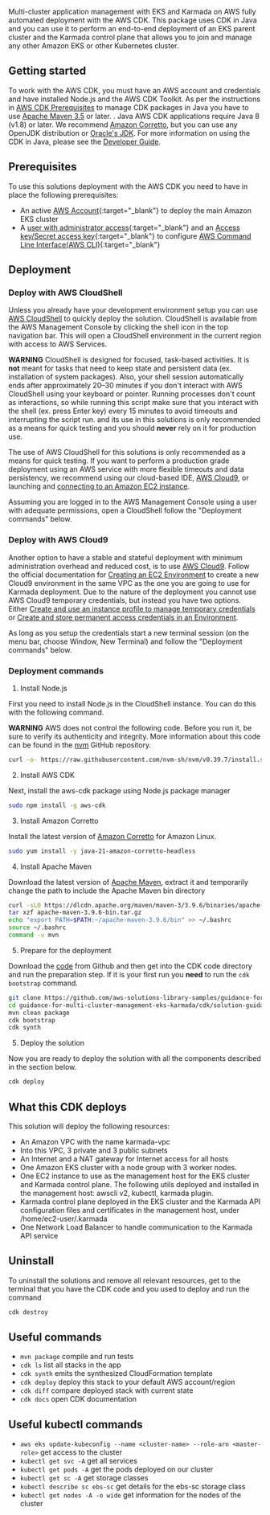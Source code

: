Multi-cluster application management with EKS and Karmada on AWS fully automated deployment with the AWS CDK. This package uses CDK in Java and you can use it to perform an end-to-end deployment of an EKS parent cluster and the Karmada control plane that allows you to join and manage any other Amazon EKS or other Kubernetes cluster. 

## Getting started

To work with the AWS CDK, you must have an AWS account and credentials and have installed Node.js and the AWS CDK Toolkit. As per the instructions in [AWS CDK Prerequisites](https://docs.aws.amazon.com/cdk/v2/guide/work-with.html#work-with-prerequisites) to manage CDK packages in Java you have to use [Apache Maven 3.5](https://maven.apache.org/) or later. . Java AWS CDK applications require Java 8 (v1.8) or later. We recommend [Amazon Corretto](https://aws.amazon.com/corretto/), but you can use any OpenJDK distribution or [Oracle's JDK](https://www.oracle.com/technetwork/java/javase/downloads/jdk8-downloads-2133151.html). For more information on using the CDK in Java, please see the [Developer Guide](https://docs.aws.amazon.com/cdk/latest/guide/work-with-cdk-java.html).

## Prerequisites

To use this solutions deployment with the AWS CDK you need to have in place the following prerequisites:

- An active [AWS Account](https://docs.aws.amazon.com/accounts/latest/reference/welcome-first-time-user.html){:target="_blank"} to deploy the main Amazon EKS cluster
- A [user with administrator access](https://docs.aws.amazon.com/streams/latest/dev/setting-up.html){:target="_blank"} and an [Access key/Secret access key](https://docs.aws.amazon.com/IAM/latest/UserGuide/id_credentials_access-keys.html){:target="_blank"} to configure [AWS Command Line Interface(AWS CLI)](https://docs.aws.amazon.com/cli/latest/userguide/getting-started-install.html){:target="_blank"} 

## Deployment

### Deploy with AWS CloudShell

Unless you already have your development environment setup you can use [AWS CloudShell](https://aws.amazon.com/cloudshell/) to quickly deploy the solution. CloudShell is available from the AWS Management Console by clicking the shell icon in the top navigation bar. This will open a CloudShell environment in the current region with access to AWS Services. 

**WARNING** CloudShell is designed for focused, task-based activities. It is **not** meant for tasks that need to keep state and persistent data (ex. installation of system packages). Also, your shell session automatically ends after approximately 20–30 minutes if you don't interact with AWS CloudShell using your keyboard or pointer. Running processes don't count as interactions, so while running this script make sure that you interact with the shell (ex. press Enter key) every 15 minutes to avoid timeouts and interrupting the script run. and its use in this solutions is only recommended as a means for quick testing and you should **never** rely on it for production use.

The use of AWS CloudShell for this solutions is only recommended as a means for quick testing. If you want to perform a production grade deployment using an AWS service with more flexible timeouts and data persistency, we recommend using our cloud-based IDE, [AWS Cloud9](https://docs.aws.amazon.com/cloud9), or launching and [connecting to an Amazon EC2 instance](https://docs.aws.amazon.com/AWSEC2/latest/UserGuide/AccessingInstances.html).

Assuming you are logged in to the AWS Management Console using a user with adequate permissions, open a CloudShell follow the "Deployment commands" below.

### Deploy with AWS Cloud9

Another option to have a stable and stateful deployment with minimum administration overhead and reduced cost, is to use [AWS Cloud9](https://aws.amazon.com/cloud9/). Follow the official documentation for [Creating an EC2 Environment](https://docs.aws.amazon.com/cloud9/latest/user-guide/create-environment-main.html) to create a new Cloud9 environment in the same VPC as the one you are going to use for Karmada deployment. Due to the nature of the deployment you cannot use AWS Cloud9 temporary credentials, but instead you have two options. Either [Create and use an instance profile to manage temporary credentials](https://docs.aws.amazon.com/cloud9/latest/user-guide/credentials.html#credentials-temporary) or [Create and store permanent access credentials in an Environment](https://docs.aws.amazon.com/cloud9/latest/user-guide/credentials.html#credentials-permanent-create).

As long as you setup the credentials start a new terminal session (on the menu bar, choose Window, New Terminal) and follow the "Deployment commands" below.

### Deployment commands

1. Install Node.js 

First you need to install Node.js in the CloudShell instance. You can do this with the following command.

**WARNING** AWS does not control the following code. Before you run it, be sure to verify its authenticity and integrity. More information about this code can be found in the [nvm](https://github.com/nvm-sh/nvm/blob/master/README.md) GitHub repository.

```bash
curl -o- https://raw.githubusercontent.com/nvm-sh/nvm/v0.39.7/install.sh | bash
```

2. Install AWS CDK

Next, install the aws-cdk package using Node.js package manager

```bash
sudo npm install -g aws-cdk
```

3. Install Amazon Corretto

Install the latest version of [Amazon Corretto](https://docs.aws.amazon.com/corretto/latest/corretto-21-ug/amazon-linux-install.html) for Amazon Linux.

```bash
sudo yum install -y java-21-amazon-corretto-headless
```

4. Install Apache Maven

Download the latest version of [Apache Maven](https://maven.apache.org/download.cgi), extract it and temporarily change the path to include the Apache Maven bin directory

```bash
curl -sLO https://dlcdn.apache.org/maven/maven-3/3.9.6/binaries/apache-maven-3.9.6-bin.tar.gz
tar xzf apache-maven-3.9.6-bin.tar.gz
echo "export PATH=$PATH:~/apache-maven-3.9.6/bin" >> ~/.bashrc
source ~/.bashrc
command -v mvn
```

5. Prepare for the deployment

Download the [code](https://github.com/aws-solutions-library-samples/guidance-for-multi-cluster-management-eks-karmada) from Github and then get into the CDK code directory and run the preparation step. If it is your first run you **need** to run the `cdk bootstrap` command. 

```bash
git clone https://github.com/aws-solutions-library-samples/guidance-for-multi-cluster-management-eks-karmada.git
cd guidance-for-multi-cluster-management-eks-karmada/cdk/solution-guidance-federated-k8s/
mvn clean package
cdk bootstrap
cdk synth
```

5. Deploy the solution

Now you are ready to deploy the solution with all the components described in the section below. 

```bash
cdk deploy
```

## What this CDK deploys

This solution will deploy the following resources:
- An Amazon VPC with the name karmada-vpc
- Into this VPC, 3 private and 3 public subnets
- An Internet and a NAT gateway for Internet access for all hosts
- One Amazon EKS cluster with a node group with 3 worker nodes.
- One EC2 instance to use as the management host for the EKS cluster and Karmada control plane. The following utils deployed and installed in the management host: awscli v2, kubectl, karmada plugin.
- Karmada control plane deployed in the EKS cluster and the Karmada API configuration files and certificates in the management host, under /home/ec2-user/.karmada
- One Network Load Balancer to handle communication to the Karmada API service

## Uninstall

To uninstall the solutions and remove all relevant resources, get to the terminal that you have the CDK code and you used to deploy and run the command

```bash
cdk destroy
```

## Useful commands

 * `mvn package`     compile and run tests
 * `cdk ls`          list all stacks in the app
 * `cdk synth`       emits the synthesized CloudFormation template
 * `cdk deploy`      deploy this stack to your default AWS account/region
 * `cdk diff`        compare deployed stack with current state
 * `cdk docs`        open CDK documentation

## Useful kubectl commands

 * `aws eks update-kubeconfig --name <cluster-name> --role-arn <master-role>`   get access to the cluster
 * `kubectl get svc -A`                                                         get all services
 * `kubectl get pods -A`                                                        get the pods deployed on our cluster
 * `kubectl get sc -A`                                                          get storage classes
 * `kubectl describe sc ebs-sc`                                                 get details for the ebs-sc storage class
 * `kubectl get nodes -A -o wide`                                               get information for the nodes of the cluster
